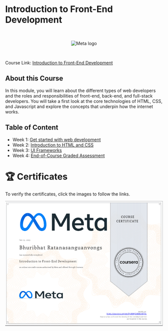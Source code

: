 # Introduction to Front-End Development

<br>

<p align="center">
    <img src="https://cdn.worldvectorlogo.com/logos/meta-1.svg" title="Meta logo" 
    alt="Meta logo" height="200"/>
</p>

<br>

Course Link: [Introduction to Front-End Development](https://www.coursera.org/learn/introduction-to-front-end-development?specialization=meta-front-end-developer)


## About this Course

In this module, you will learn about the different types of web developers and the roles and responsibilities of front-end, back-end, and full-stack developers. You will take a first look at the core technologies of HTML, CSS, and Javascript and explore the concepts that underpin how the internet works.


## Table of Content

- Week 1: [Get started with web development](https://github.com/Bhuribhat/Meta-Front-End-Developer/tree/main/1.%20Introduction%20to%20Front-End%20Development/Week%201%20-%20Getting%20started%20with%20web%20development)
- Week 2: [Introduction to HTML and CSS](https://github.com/Bhuribhat/Meta-Front-End-Developer/tree/main/1.%20Introduction%20to%20Front-End%20Development/Week%202%20-%20Introduction%20to%20HTML%20and%20CSS)
- Week 3: [UI Frameworks](https://github.com/Bhuribhat/Meta-Front-End-Developer/tree/main/1.%20Introduction%20to%20Front-End%20Development/Week%203%20-%20UI%20Frameworks)
- Week 4: [End-of-Course Graded Assessment](https://github.com/Bhuribhat/Meta-Front-End-Developer/tree/main/1.%20Introduction%20to%20Front-End%20Development/Week%204%20-%20End-of-Course%20Graded%20Assessment)


# 🏆 Certificates 
To verify the certificates, click the images to follow the links.

<p align="middle">
  <a href="https://coursera.org/share/fb4426a7c918b968b881d474eb2635c7"><img src="./Images/Certificate.png" height="400"></a>